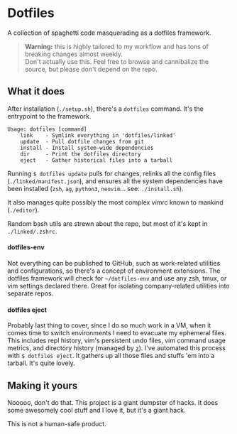 # Dotfiles
A collection of spaghetti code masquerading as a dotfiles framework.

> **Warning:** this is highly tailored to my workflow and has tons of breaking changes almost weekly.<br />
  Don't actually use this. Feel free to browse and cannibalize the source, but please don't depend on the repo.

## What it does
After installation (`./setup.sh`), there's a `dotfiles` command. It's the entrypoint to the framework.

```
Usage: dotfiles [command]
    link    - Symlink everything in 'dotfiles/linked'
    update  - Pull dotfile changes from git
    install - Install system-wide dependencies
    dir     - Print the dotfiles directory
    eject   - Gather historical files into a tarball
```

Running `$ dotfiles update` pulls for changes, relinks all the config files (`./linked/manifest.json`), and ensures all the system dependencies have been installed (`zsh`, `ag`, `python3`, `neovim`... see: `./install.sh`).

It also manages quite possibly the most complex vimrc known to mankind (`./editor`).

Random bash utils are strewn about the repo, but most of it's kept in `./linked/.zshrc`.

#### dotfiles-env
Not everything can be published to GitHub, such as work-related utilities and configurations, so there's a concept of environment extensions. The dotfiles framework will check for `~/dotfiles-env` and use any zsh, tmux, or vim settings declared there. Great for isolating company-related utilities into separate repos.

#### dotfiles eject
Probably last thing to cover, since I do so much work in a VM, when it comes time to switch environments I need to evacuate my ephemeral files. This includes repl history, vim's persistent undo files, vim command usage metrics, and directory history (managed by [`z`](https://github.com/rupa/z)). I've automated this process with `$ dotfiles eject`. It gathers up all those files and stuffs 'em into a tarball. It's quite lovely.

## Making it yours
Nooooo, don't do that. This project is a giant dumpster of hacks. It does some awesomely cool stuff and I love it, but it's a giant hack.

This is not a human-safe product.
